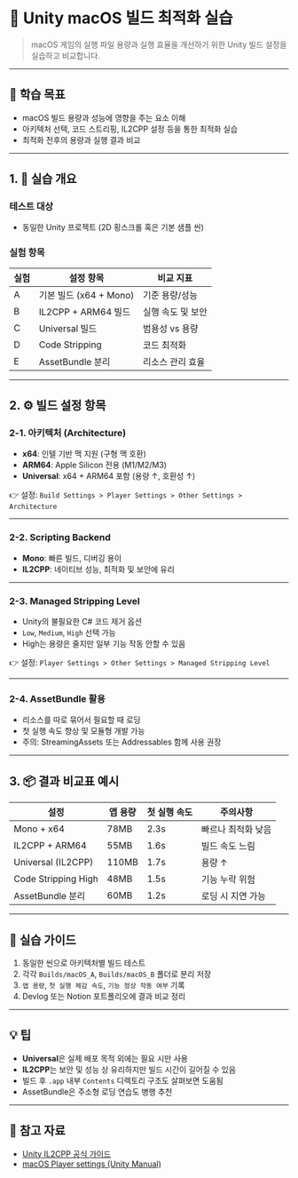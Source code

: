 # 🧩 Unity macOS 빌드 최적화 실습

> macOS 게임의 실행 파일 용량과 실행 효율을 개선하기 위한 Unity 빌드 설정을 실습하고 비교합니다.

---

## 🧠 학습 목표

- macOS 빌드 용량과 성능에 영향을 주는 요소 이해
- 아키텍처 선택, 코드 스트리핑, IL2CPP 설정 등을 통한 최적화 실습
- 최적화 전후의 용량과 실행 결과 비교

---

## 1. 🧪 실습 개요

### 테스트 대상

- 동일한 Unity 프로젝트 (2D 횡스크롤 혹은 기본 샘플 씬)

### 실험 항목

| 실험 | 설정 항목 | 비교 지표 |
|------|-----------|------------|
| A | 기본 빌드 (x64 + Mono) | 기준 용량/성능 |
| B | IL2CPP + ARM64 빌드 | 실행 속도 및 보안 |
| C | Universal 빌드 | 범용성 vs 용량 |
| D | Code Stripping | 코드 최적화 |
| E | AssetBundle 분리 | 리소스 관리 효율 |

---

## 2. ⚙️ 빌드 설정 항목

### 2-1. 아키텍처 (Architecture)

- **x64**: 인텔 기반 맥 지원 (구형 맥 호환)
- **ARM64**: Apple Silicon 전용 (M1/M2/M3)
- **Universal**: x64 + ARM64 포함 (용량 ↑, 호환성 ↑)

👉 설정: `Build Settings > Player Settings > Other Settings > Architecture`

---

### 2-2. Scripting Backend

- **Mono**: 빠른 빌드, 디버깅 용이
- **IL2CPP**: 네이티브 성능, 최적화 및 보안에 유리

---

### 2-3. Managed Stripping Level

- Unity의 불필요한 C# 코드 제거 옵션
- `Low`, `Medium`, `High` 선택 가능
- High는 용량은 줄지만 일부 기능 작동 안할 수 있음

👉 설정: `Player Settings > Other Settings > Managed Stripping Level`

---

### 2-4. AssetBundle 활용

- 리소스를 따로 묶어서 필요할 때 로딩
- 첫 실행 속도 향상 및 모듈형 개발 가능
- 주의: StreamingAssets 또는 Addressables 함께 사용 권장

---

## 3. 📦 결과 비교표 예시

| 설정 | 앱 용량 | 첫 실행 속도 | 주의사항 |
|------|----------|----------------|-----------|
| Mono + x64 | 78MB | 2.3s | 빠르나 최적화 낮음 |
| IL2CPP + ARM64 | 55MB | 1.6s | 빌드 속도 느림 |
| Universal (IL2CPP) | 110MB | 1.7s | 용량 ↑ |
| Code Stripping High | 48MB | 1.5s | 기능 누락 위험 |
| AssetBundle 분리 | 60MB | 1.2s | 로딩 시 지연 가능 |

---

## 🔧 실습 가이드

1. 동일한 씬으로 아키텍처별 빌드 테스트
2. 각각 `Builds/macOS_A`, `Builds/macOS_B` 폴더로 분리 저장
3. `앱 용량`, `첫 실행 체감 속도`, `기능 정상 작동 여부` 기록
4. Devlog 또는 Notion 포트폴리오에 결과 비교 정리

---

## 💡 팁

- **Universal**은 실제 배포 목적 외에는 필요 시만 사용
- **IL2CPP**는 보안 및 성능 상 유리하지만 빌드 시간이 길어질 수 있음
- 빌드 후 `.app` 내부 `Contents` 디렉토리 구조도 살펴보면 도움됨
- AssetBundle은 주소형 로딩 연습도 병행 추천

---

## 🔗 참고 자료

- [Unity IL2CPP 공식 가이드](https://docs.unity3d.com/Manual/IL2CPP.html)
- [macOS Player settings (Unity Manual)](https://docs.unity3d.com/Manual/class-PlayerSettingsMac.html)
